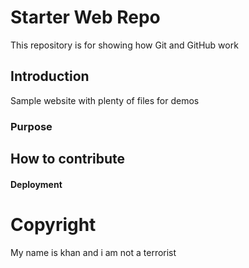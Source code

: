 # Starter Web Repo

This repository is for showing how Git and GitHub work

## Introduction

Sample website with plenty of files for demos

### Purpose

## How to contribute

#### Deployment

# Copyright
My name is khan and i am not a terrorist
